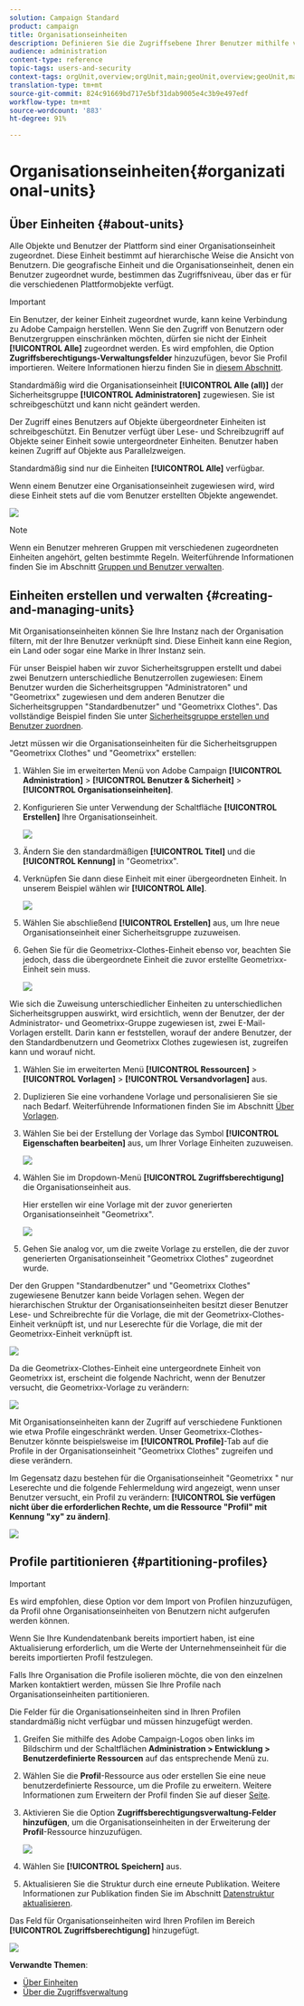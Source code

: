 ```yaml
---
solution: Campaign Standard
product: campaign
title: Organisationseinheiten
description: Definieren Sie die Zugriffsebene Ihrer Benutzer mithilfe von Organisationseinheiten.
audience: administration
content-type: reference
topic-tags: users-and-security
context-tags: orgUnit,overview;orgUnit,main;geoUnit,overview;geoUnit,main
translation-type: tm+mt
source-git-commit: 824c91669bd717e5bf31dab9005e4c3b9e497edf
workflow-type: tm+mt
source-wordcount: '883'
ht-degree: 91%

---
```



# Organisationseinheiten{#organizational-units}

## Über Einheiten {#about-units}

Alle Objekte und Benutzer der Plattform sind einer Organisationseinheit zugeordnet. Diese Einheit bestimmt auf hierarchische Weise die Ansicht von Benutzern. Die geografische Einheit und die Organisationseinheit, denen ein Benutzer zugeordnet wurde, bestimmen das Zugriffsniveau, über das er für die verschiedenen Plattformobjekte verfügt.

>[!IMPORTANT]
>
>Ein Benutzer, der keiner Einheit zugeordnet wurde, kann keine Verbindung zu Adobe Campaign herstellen. Wenn Sie den Zugriff von Benutzern oder Benutzergruppen einschränken möchten, dürfen sie nicht der Einheit **[!UICONTROL Alle]** zugeordnet werden. Es wird empfohlen, die Option **Zugriffsberechtigungs-Verwaltungsfelder** hinzuzufügen, bevor Sie Profil importieren. Weitere Informationen hierzu finden Sie in [diesem Abschnitt](../../administration/using/organizational-units.md#partitioning-profiles).
>
>Standardmäßig wird die Organisationseinheit **[!UICONTROL Alle (all)]** der Sicherheitsgruppe **[!UICONTROL Administratoren]** zugewiesen. Sie ist schreibgeschützt und kann nicht geändert werden.

Der Zugriff eines Benutzers auf Objekte übergeordneter Einheiten ist schreibgeschützt. Ein Benutzer verfügt über Lese- und Schreibzugriff auf Objekte seiner Einheit sowie untergeordneter Einheiten. Benutzer haben keinen Zugriff auf Objekte aus Parallelzweigen.

Standardmäßig sind nur die Einheiten **[!UICONTROL Alle]** verfügbar.

Wenn einem Benutzer eine Organisationseinheit zugewiesen wird, wird diese Einheit stets auf die vom Benutzer erstellten Objekte angewendet.

![](assets/user_management_2.png)

>[!NOTE]
>
>Wenn ein Benutzer mehreren Gruppen mit verschiedenen zugeordneten Einheiten angehört, gelten bestimmte Regeln. Weiterführende Informationen finden Sie im Abschnitt [Gruppen und Benutzer verwalten](../../administration/using/managing-groups-and-users.md).

## Einheiten erstellen und verwalten     {#creating-and-managing-units}

Mit Organisationseinheiten können Sie Ihre Instanz nach der Organisation filtern, mit der Ihre Benutzer verknüpft sind. Diese Einheit kann eine Region, ein Land oder sogar eine Marke in Ihrer Instanz sein.

Für unser Beispiel haben wir zuvor Sicherheitsgruppen erstellt und dabei zwei Benutzern unterschiedliche Benutzerrollen zugewiesen: Einem Benutzer wurden die Sicherheitsgruppen &quot;Administratoren&quot; und &quot;Geometrixx&quot; zugewiesen und dem anderen Benutzer die Sicherheitsgruppen &quot;Standardbenutzer&quot; und &quot;Geometrixx Clothes&quot;. Das vollständige Beispiel finden Sie unter [Sicherheitsgruppe erstellen und Benutzer zuordnen](../../administration/using/managing-groups-and-users.md#creating-a-security-group-and-assigning-users).

Jetzt müssen wir die Organisationseinheiten für die Sicherheitsgruppen &quot;Geometrixx Clothes&quot; und &quot;Geometrixx&quot; erstellen:

1. Wählen Sie im erweiterten Menü von Adobe Campaign **[!UICONTROL Administration]** > **[!UICONTROL Benutzer &amp; Sicherheit]** > **[!UICONTROL Organisationseinheiten]**.
1. Konfigurieren Sie unter Verwendung der Schaltfläche **[!UICONTROL Erstellen]** Ihre Organisationseinheit.

   ![](assets/manage_units_1.png)

1. Ändern Sie den standardmäßigen **[!UICONTROL Titel]** und die **[!UICONTROL Kennung]** in &quot;Geometrixx&quot;.
1. Verknüpfen Sie dann diese Einheit mit einer übergeordneten Einheit. In unserem Beispiel wählen wir **[!UICONTROL Alle]**.

   ![](assets/manage_units_2.png)

1. Wählen Sie abschließend **[!UICONTROL Erstellen]** aus, um Ihre neue Organisationseinheit einer Sicherheitsgruppe zuzuweisen.
1. Gehen Sie für die Geometrixx-Clothes-Einheit ebenso vor, beachten Sie jedoch, dass die übergeordnete Einheit die zuvor erstellte Geometrixx-Einheit sein muss.

   ![](assets/manage_units_3.png)

Wie sich die Zuweisung unterschiedlicher Einheiten zu unterschiedlichen Sicherheitsgruppen auswirkt, wird ersichtlich, wenn der Benutzer, der der Administrator- und Geometrixx-Gruppe zugewiesen ist, zwei E-Mail-Vorlagen erstellt. Darin kann er feststellen, worauf der andere Benutzer, der den Standardbenutzern und Geometrixx Clothes zugewiesen ist, zugreifen kann und worauf nicht.

1. Wählen Sie im erweiterten Menü **[!UICONTROL Ressourcen]** > **[!UICONTROL Vorlagen]** > **[!UICONTROL Versandvorlagen]** aus.
1. Duplizieren Sie eine vorhandene Vorlage und personalisieren Sie sie nach Bedarf. Weiterführende Informationen finden Sie im Abschnitt [Über Vorlagen](../../start/using/marketing-activity-templates.md).
1. Wählen Sie bei der Erstellung der Vorlage das Symbol **[!UICONTROL Eigenschaften bearbeiten]** aus, um Ihrer Vorlage Einheiten zuzuweisen.

   ![](assets/manage_units_6.png)

1. Wählen Sie im Dropdown-Menü **[!UICONTROL Zugriffsberechtigung]** die Organisationseinheit aus.

   Hier erstellen wir eine Vorlage mit der zuvor generierten Organisationseinheit &quot;Geometrixx&quot;.

   ![](assets/manage_units_5.png)

1. Gehen Sie analog vor, um die zweite Vorlage zu erstellen, die der zuvor generierten Organisationseinheit &quot;Geometrixx Clothes&quot; zugeordnet wurde.

Der den Gruppen &quot;Standardbenutzer&quot; und &quot;Geometrixx Clothes&quot; zugewiesene Benutzer kann beide Vorlagen sehen. Wegen der hierarchischen Struktur der Organisationseinheiten besitzt dieser Benutzer Lese- und Schreibrechte für die Vorlage, die mit der Geometrixx-Clothes-Einheit verknüpft ist, und nur Leserechte für die Vorlage, die mit der Geometrixx-Einheit verknüpft ist.

![](assets/manage_units_7.png)

Da die Geometrixx-Clothes-Einheit eine untergeordnete Einheit von Geometrixx ist, erscheint die folgende Nachricht, wenn der Benutzer versucht, die Geometrixx-Vorlage zu verändern:

![](assets/manage_units_8.png)

Mit Organisationseinheiten kann der Zugriff auf verschiedene Funktionen wie etwa Profile eingeschränkt werden. Unser Geometrixx-Clothes-Benutzer könnte beispielsweise im **[!UICONTROL Profile]**-Tab auf die Profile in der Organisationseinheit &quot;Geometrixx Clothes&quot; zugreifen und diese verändern.

Im Gegensatz dazu bestehen für die Organisationseinheit &quot;Geometrixx &quot; nur Leserechte und die folgende Fehlermeldung wird angezeigt, wenn unser Benutzer versucht, ein Profil zu verändern: **[!UICONTROL Sie verfügen nicht über die erforderlichen Rechte, um die Ressource &quot;Profil&quot; mit Kennung &quot;xy&quot; zu ändern]**.

![](assets/manage_units_10.png)

## Profile partitionieren {#partitioning-profiles}

>[!IMPORTANT]
>
>Es wird empfohlen, diese Option vor dem Import von Profilen hinzuzufügen, da Profil ohne Organisationseinheiten von Benutzern nicht aufgerufen werden können.
>
>Wenn Sie Ihre Kundendatenbank bereits importiert haben, ist eine Aktualisierung erforderlich, um die Werte der Unternehmenseinheit für die bereits importierten Profil festzulegen.

Falls Ihre Organisation die Profile isolieren möchte, die von den einzelnen Marken kontaktiert werden, müssen Sie Ihre Profile nach Organisationseinheiten partitionieren.

Die Felder für die Organisationseinheiten sind in Ihren Profilen standardmäßig nicht verfügbar und müssen hinzugefügt werden.

1. Greifen Sie mithilfe des Adobe Campaign-Logos oben links im Bildschirm und der Schaltflächen **Administration > Entwicklung > Benutzerdefinierte Ressourcen** auf das entsprechende Menü zu.
1. Wählen Sie die **Profil**-Ressource aus oder erstellen Sie eine neue benutzerdefinierte Ressource, um die Profile zu erweitern. Weitere Informationen zum Erweitern der Profil finden Sie auf dieser [Seite](../../developing/using/extending-the-profile-resource-with-a-new-field.md#step-1--extend-the-profile-resource).
1. Aktivieren Sie die Option **Zugriffsberechtigungsverwaltung-Felder hinzufügen**, um die Organisationseinheiten in der Erweiterung der **Profil**-Ressource hinzuzufügen.

   ![](assets/user_management_9.png)

1. Wählen Sie **[!UICONTROL Speichern]** aus.
1. Aktualisieren Sie die Struktur durch eine erneute Publikation. Weitere Informationen zur Publikation finden Sie im Abschnitt [Datenstruktur aktualisieren](../../developing/using/updating-the-database-structure.md).

Das Feld für Organisationseinheiten wird Ihren Profilen im Bereich **[!UICONTROL Zugriffsberechtigung]** hinzugefügt.

![](assets/user_management_10.png)

**Verwandte Themen**:

* [Über Einheiten](../../administration/using/organizational-units.md#about-units)
* [Über die Zugriffsverwaltung](../../administration/using/about-access-management.md)

